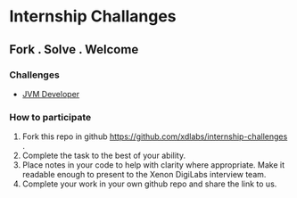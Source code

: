 # Internship Challanges
Fork . Solve . Welcome
-----------------------

### Challenges

* [JVM Developer](jvm-devel/)


### How to participate
1. Fork this repo in github https://github.com/xdlabs/internship-challenges .
2. Complete the task to the best of your ability.
3. Place notes in your code to help with clarity where appropriate. Make it readable enough to present to the Xenon DigiLabs interview team.
4.  Complete your work in your own github repo and share the link to us.
